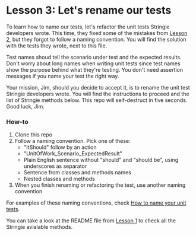 # Lesson 3: Let's rename our tests

To learn how to name our tests, let's refactor the unit tests Stringie developers wrote. This time, they fixed some of the mistakes from [Lesson 2](../Lesson2/README.md), but they forgot to follow a naming convention. You will find the solution with the tests they wrote, next to this file.

Test names shoud tell the scenario under test and the expected results. Don't worry about long names when writing unit tests since test names show the purpose behind what they're testing. You don't need assertion messages if you name your test the right way.

Your mission, Jim, should you decide to accept it, is to rename the unit test Stringie developers wrote. You will find the instructions to proceed and the list of Stringie methods below. This repo will self-destruct in five seconds. Good luck, Jim.

### How-to

1. Clone this repo
2. Follow a naming convention. Pick one of these:
	* "ItShould" follow by an action
	* "UnitOfWork_Scenario_ExpectedResult"
	* Plain English sentence without "should" and "should be", using underscores as separator
	* Sentence from classes and methods names
	* Nested classes and methods
3. When you finish renaming or refactoring the test, use another naming convention

For examples of these naming conventions, check [How to name your unit tests](https://canro91.github.io/2021/04/12/UnitTestNamingConventions/).
	
You can take a look at the README file from [Lesson 1](../Lesson1/README.md) to check all the Stringie avialable methods.